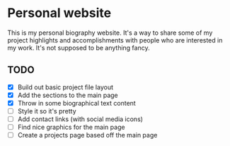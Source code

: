 # Personal website
This is my personal biography website.
It's a way to share some of my project highlights and accomplishments with people who are interested in my work.
It's not supposed to be anything fancy.

## TODO
- [x] Build out basic project file layout
- [x] Add the sections to the main page
- [x] Throw in some biographical text content
- [ ] Style it so it's pretty
- [ ] Add contact links (with social media icons)
- [ ] Find nice graphics for the main page
- [ ] Create a projects page based off the main page
